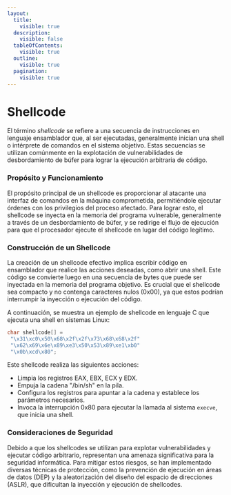 ```yaml
---
layout:
  title:
    visible: true
  description:
    visible: false
  tableOfContents:
    visible: true
  outline:
    visible: true
  pagination:
    visible: true
---
```


# Shellcode

El término _shellcode_ se refiere a una secuencia de instrucciones en lenguaje ensamblador que, al ser ejecutadas, generalmente inician una shell o intérprete de comandos en el sistema objetivo. Estas secuencias se utilizan comúnmente en la explotación de vulnerabilidades de desbordamiento de búfer para lograr la ejecución arbitraria de código.

### Propósito y Funcionamiento

El propósito principal de un shellcode es proporcionar al atacante una interfaz de comandos en la máquina comprometida, permitiéndole ejecutar órdenes con los privilegios del proceso afectado. Para lograr esto, el shellcode se inyecta en la memoria del programa vulnerable, generalmente a través de un desbordamiento de búfer, y se redirige el flujo de ejecución para que el procesador ejecute el shellcode en lugar del código legítimo.

### Construcción de un Shellcode

La creación de un shellcode efectivo implica escribir código en ensamblador que realice las acciones deseadas, como abrir una shell. Este código se convierte luego en una secuencia de bytes que puede ser inyectada en la memoria del programa objetivo. Es crucial que el shellcode sea compacto y no contenga caracteres nulos (0x00), ya que estos podrían interrumpir la inyección o ejecución del código.

A continuación, se muestra un ejemplo de shellcode en lenguaje C que ejecuta una shell en sistemas Linux:

```c
char shellcode[] =
 "\x31\xc0\x50\x68\x2f\x2f\x73\x68\x68\x2f"
 "\x62\x69\x6e\x89\xe3\x50\x53\x89\xe1\xb0"
 "\x0b\xcd\x80";
```

Este shellcode realiza las siguientes acciones:

* Limpia los registros EAX, EBX, ECX y EDX.
* Empuja la cadena "/bin/sh" en la pila.
* Configura los registros para apuntar a la cadena y establece los parámetros necesarios.
* Invoca la interrupción 0x80 para ejecutar la llamada al sistema `execve`, que inicia una shell.

### Consideraciones de Seguridad

Debido a que los shellcodes se utilizan para explotar vulnerabilidades y ejecutar código arbitrario, representan una amenaza significativa para la seguridad informática. Para mitigar estos riesgos, se han implementado diversas técnicas de protección, como la prevención de ejecución en áreas de datos (DEP) y la aleatorización del diseño del espacio de direcciones (ASLR), que dificultan la inyección y ejecución de shellcodes.
